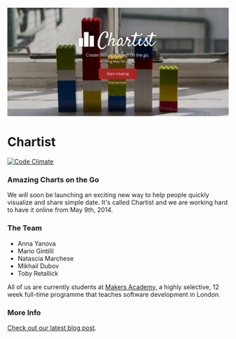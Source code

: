 ![](app/assets/images/landing-page.png)

# Chartist

[![Code Climate](https://codeclimate.com/github/chartist/chartist.png)](https://codeclimate.com/github/chartist/chartist)

### Amazing Charts on the Go
We will soon be launching an exciting new way to help people quickly visualize and share simple date. It's called Chartist
and we are working hard to have it online from May 9th, 2014.

### The Team
- Anna Yanova
- Mario Gintilli
- Natascia Marchese
- Mikhail Dubov
- Toby Retallick

All of us are currently students at [Makers Academy](http://www.makersacademy.com), a highly selective,
 12 week full-time programme that teaches software development in London.

### More Info
[Check out our latest blog post](http://digitalmaker.ghost.io/2014/04/27/the-final-push/).
